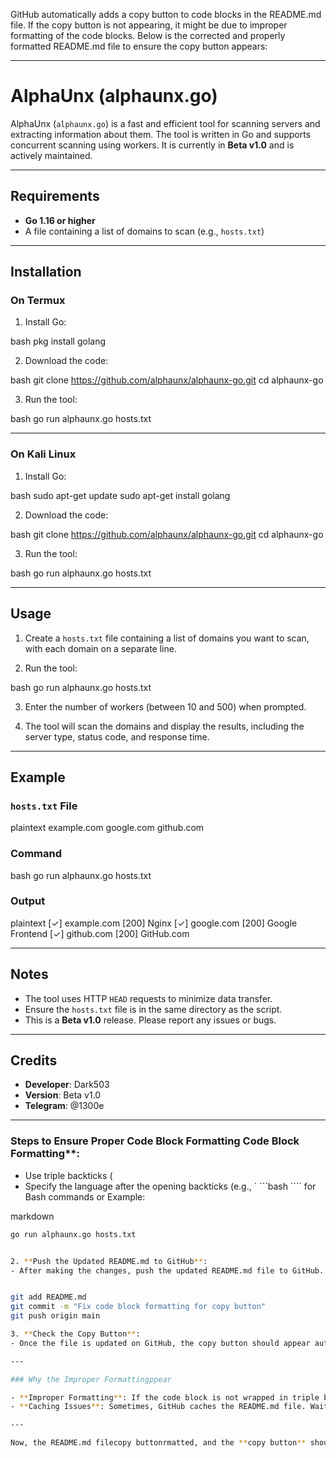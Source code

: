 GitHub automatically adds a copy button to code blocks in the README.md file. If the copy button is not appearing, it might be due to improper formatting of the code blocks. Below is the corrected and properly formatted README.md file to ensure the copy button appears:

---

# AlphaUnx (alphaunx.go)

AlphaUnx (`alphaunx.go`) is a fast and efficient tool for scanning servers and extracting information about them. The tool is written in Go and supports concurrent scanning using workers. It is currently in **Beta v1.0** and is actively maintained.

---

## Requirements

- **Go 1.16 or higher**
- A file containing a list of domains to scan (e.g., `hosts.txt`)

---

## Installation

### On Termux

1. Install Go:

   
bash
   pkg install golang
  

2. Download the code:

   
bash
   git clone https://github.com/alphaunx/alphaunx-go.git
   cd alphaunx-go
  

3. Run the tool:

   
bash
   go run alphaunx.go hosts.txt
  

---

### On Kali Linux

1. Install Go:

   
bash
   sudo apt-get update
   sudo apt-get install golang
  

2. Download the code:

   
bash
   git clone https://github.com/alphaunx/alphaunx-go.git
   cd alphaunx-go
  

3. Run the tool:

   
bash
   go run alphaunx.go hosts.txt
  

---

## Usage

1. Create a `hosts.txt` file containing a list of domains you want to scan, with each domain on a separate line.

2. Run the tool:

   
bash
   go run alphaunx.go hosts.txt
  

3. Enter the number of workers (between 10 and 500) when prompted.

4. The tool will scan the domains and display the results, including the server type, status code, and response time.

---

## Example

### `hosts.txt` File

plaintext
example.com
google.com
github.com

### Command

bash
go run alphaunx.go hosts.txt

### Output

plaintext
[✓] example.com [200] Nginx
[✓] google.com [200] Google Frontend
[✓] github.com [200] GitHub.com

---

## Notes

- The tool uses HTTP `HEAD` requests to minimize data transfer.
- Ensure the `hosts.txt` file is in the same directory as the script.
- This is a **Beta v1.0** release. Please report any issues or bugs.

---

## Credits

- **Developer**: Dark503
- **Version**: Beta v1.0
- **Telegram**: @1300e
---

### Steps to Ensure Proper Code Block Formatting Code Block Formatting**:
   - Use triple backticks (
   - Specify the language after the opening backticks (e.g., `
```bash ```` for Bash commands or
   Example:
   
markdown
   ```bash
   go run alphaunx.go hosts.txt
  
   
2. **Push the Updated README.md to GitHub**:
   - After making the changes, push the updated README.md file to GitHub.

  
   git add README.md
   git commit -m "Fix code block formatting for copy button"
   git push origin main
   
3. **Check the Copy Button**:
   - Once the file is updated on GitHub, the copy button should appear automatically in the top-right corner of each code block.

---

### Why the Improper Formattingppear

- **Improper Formatting**: If the code block is not wrapped in triple backticks or the language is not specified, GitHub may not Caching Issuescode block.
- **Caching Issues**: Sometimes, GitHub caches the README.md file. Wait a few minutes or refresh the page.

---

Now, the README.md filecopy buttonrmatted, and the **copy button** should appear next to all code blocks when viewed on GitHub.
